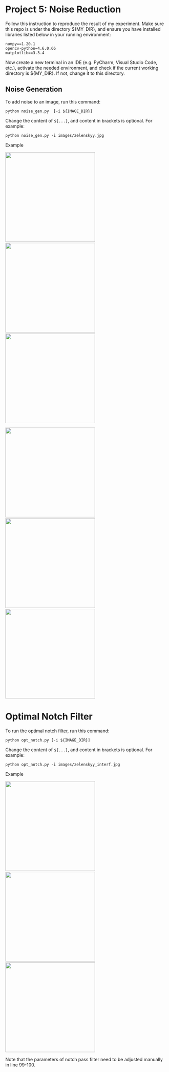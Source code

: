 # Project 5: Noise Reduction
Follow this instruction to reproduce the result of my experiment. Make sure this repo is under the directory ${MY_DIR}, and ensure you have installed libraries listed below in your running environment:

```
numpy==1.20.1
opencv-python=4.6.0.66
matplotlib==3.3.4
```

Now create a new terminal in an IDE (e.g. PyCharm, Visual Studio Code, etc.),
activate the needed environment,
and check if the current working directory is ${MY_DIR}. If not, change it to this directory.

## Noise Generation
To add noise to an image, run this command:

```
python noise_gen.py  [-i ${IMAGE_DIR}]
```

Change the content of ```${...}```, and content in brackets is optional. For example:

```
python noise_gen.py -i images/zelenskyy.jpg
```

Example
<p>
  <img src='images/zelenskyy.jpg' width='280'/>&nbsp;&nbsp;<img src='images/zelenskyy_gn.jpg' width='280'/>&nbsp;&nbsp;<img src='images/zelenskyy_pn.jpg' width='280'/>
</p>
<p>
  <img src='images/zelenskyy_prd.jpg' width='280'/>&nbsp;&nbsp;<img src='images/zelenskyy_wn_2.5e+04.jpg' width='280'/>&nbsp;&nbsp;<img src='images/zelenskyy_wn_1e+05.jpg' width='280'/>
</p>

# Optimal Notch Filter
To run the optimal notch filter, run this command:

```
python opt_notch.py [-i ${IMAGE_DIR}]
```

Change the content of ```${...}```, and content in brackets is optional. For example:

```
python opt_notch.py -i images/zelenskyy_interf.jpg
```

Example
<p>
  <img src='images/zelenskyy_interf.jpg' width='280'/>&nbsp;&nbsp;<img src='images/zelenskyy_interf_denoised.jpg' width='280'/>&nbsp;&nbsp;<img src='images/zelenskyy_interf_opt_denoised.jpg' width='280'/>
</p>

Note that the parameters of notch pass filter need to be adjusted manually in line 99-100.
